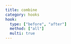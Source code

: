 ```yaml
---
title: combine
category: hooks
hook:
  type: ["before", "after"]
  method: ["all"]
  multi: true
---
```

